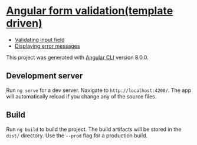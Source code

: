 # [Angular form validation(template driven)](https://reactgo.com/angular-form-validation-template/)

- [Validating input field](https://reactgo.com/#validating-input-field)
- [Displaying error messages](https://reactgo.com/angular-form-validation-template/#displaying-error-messages)


This project was generated with [Angular CLI](https://github.com/angular/angular-cli) version 8.0.0.

## Development server

Run `ng serve` for a dev server. Navigate to `http://localhost:4200/`. The app will automatically reload if you change any of the source files.


## Build

Run `ng build` to build the project. The build artifacts will be stored in the `dist/` directory. Use the `--prod` flag for a production build.

